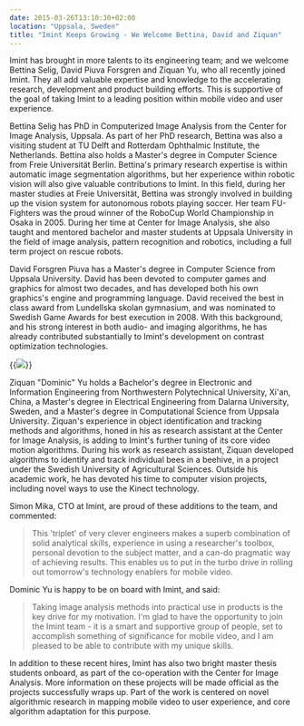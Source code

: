 ```yaml
---
date: 2015-03-26T13:10:30+02:00
location: "Uppsala, Sweden"
title: "Imint Keeps Growing - We Welcome Bettina, David and Ziquan"
---
```

Imint has brought in more talents to its engineering team; and we welcome Bettina Selig, David Piuva Forsgren and Ziquan Yu, who all recently joined Imint. They all add valuable expertise and knowledge to the accelerating research, development and product building efforts. This is supportive of the goal of taking Imint to a leading position within mobile video and user experience.<!--more-->

Bettina Selig has PhD in Computerized Image Analysis from the Center for Image Analysis, Uppsala. As part of her PhD research, Bettina was also a visiting student at TU Delft and Rotterdam Ophthalmic Institute, the Netherlands. Bettina also holds a Master's degree in Computer Science from Freie Universität Berlin. Bettina's primary research expertise is within automatic image segmentation algorithms, but her experience within robotic vision will also give valuable contributions to Imint. In this field, during her master studies at Freie Universität, Bettina was strongly involved in building up the vision system for autonomous robots playing soccer. Her team FU-Fighters was the proud winner of the RoboCup World Championship in Osaka in 2005. During her time at Center for Image Analysis, she also taught and mentored bachelor and master students at Uppsala University in the field of image analysis, pattern recognition and robotics, including a full term project on rescue robots.

David Forsgren Piuva has a Master's degree in Computer Science from Uppsala University. David has been devoted to computer games and graphics for almost two decades, and has developed both his own graphics's engine and programming language. David received the best in class award from Lundellska skolan gymnasium, and was nominated to Swedish Game Awards for best execution in 2008. With this background, and his strong interest in both audio- and imaging algorithms, he has already contributed substantially to Imint's development on contrast optimization technologies.

{{<img src="bettina-david-and-ziquan.jpg" caption="Ziquan Yu, Bettina Selig and David Forsgren Piuva">}}

Ziquan "Dominic" Yu holds a Bachelor's degree in Electronic and Information Engineering from Northwestern Polytechnical University, Xi'an, China, a Master's degree in Electrical Engineering from Dalarna University, Sweden, and a Master's degree in Computational Science from Uppsala University. Ziquan's experience in object identification and tracking methods and algorithms, honed in his as research assistant at the Center for Image Analysis, is adding to Imint's further tuning of its core video motion algorithms. During his work as research assistant, Ziquan developed algorithms to identify and track individual bees in a beehive, in a project under the Swedish University of Agricultural Sciences. Outside his academic work, he has devoted his time to computer vision projects, including novel ways to use the Kinect technology.

Simon Mika, CTO at Imint, are proud of these additions to the team, and commented:

>This 'triplet' of very clever engineers makes a superb combination of solid analytical skills, experience in using a researcher's toolbox, personal devotion to the subject matter, and a can-do pragmatic way of achieving results. This enables us to put in the turbo drive in rolling out tomorrow's technology enablers for mobile video.

Dominic Yu is happy to be on board with Imint, and said:

>Taking image analysis methods into practical use in products is the key drive for my motivation. I'm glad to have the opportunity to join the Imint team - it is a smart and supportive group of people, set to accomplish something of significance for mobile video, and I am pleased to be able to contribute with my unique skills.

In addition to these recent hires, Imint has also two bright master thesis students onboard, as part of the co-operation with the Center for Image Analysis. More information on these projects will be made official as the projects successfully wraps up. Part of the work is centered on novel algorithmic research in mapping mobile video to user experience, and core algorithm adaptation for this purpose.
